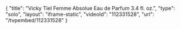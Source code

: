 {
    "title": "Vicky Tiel Femme Absolue Eau de Parfum 3.4 fl. oz.",
    "type": "solo",
    "layout": "iframe-static",
    "videoId": "112331528",
    "url": "\/tvpembed\/112331528"
}
